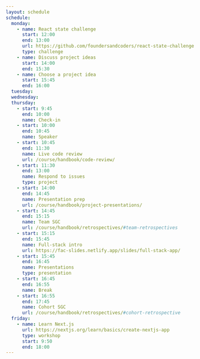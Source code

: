 ```yaml
---
layout: schedule
schedule:
  monday:
    - name: React state challenge
      start: 12:00
      end: 13:00
      url: https://github.com/foundersandcoders/react-state-challenge
      type: challenge
    - name: Discuss project ideas
      start: 14:00
      end: 15:30
    - name: Choose a project idea
      start: 15:45
      end: 16:00
  tuesday:
  wednesday:
  thursday:
    - start: 9:45
      end: 10:00
      name: Check-in
    - start: 10:00
      end: 10:45
      name: Speaker
    - start: 10:45
      end: 11:30
      name: Live code review
      url: /course/handbook/code-review/
    - start: 11:30
      end: 13:00
      name: Respond to issues
      type: project
    - start: 14:00
      end: 14:45
      name: Presentation prep
      url: /course/handbook/project-presentations/
    - start: 14:45
      end: 15:15
      name: Team SGC
      url: /course/handbook/retrospectives/#team-retrospectives
    - start: 15:15
      end: 15:45
      name: Full-stack intro
      url: https://fac-slides.netlify.app/slides/full-stack-app/
    - start: 15:45
      end: 16:45
      name: Presentations
      type: presentation
    - start: 16:45
      end: 16:55
      name: Break
    - start: 16:55
      end: 17:45
      name: Cohort SGC
      url: /course/handbook/retrospectives/#cohort-retrospective
  friday:
    - name: Learn Next.js
      url: https://nextjs.org/learn/basics/create-nextjs-app
      type: workshop
      start: 9:50
      end: 18:00
---
```

